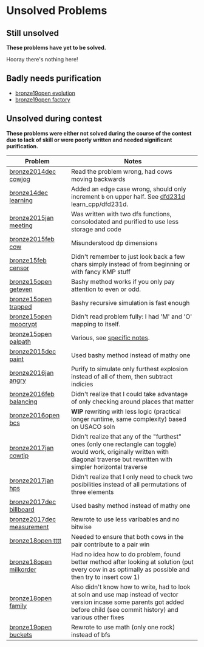 # Unsolved Problems

## Still unsolved

**These problems have yet to be solved.**

Hooray there's nothing here!

## Badly needs purification
- [bronze19open evolution](./2019open/xevolution/xstash_evolution_wip.cpp)
- [bronze19open factory](./2019open/xfactory/xmain_factory.cpp)

## Unsolved during contest

**These problems were either not solved during the course of the contest due to lack of skill or were poorly written and needed significant purification.**

| Problem | Notes |
|----|----|
[bronze2014dec cowjog](./2014dec/xcowjog/purify_cowjog.cpp) | Read the problem wrong, had cows moving backwards
[bronze14dec learning](./2014dec/xlearning/xpurify_learning.cpp) | Added an edge case wrong, should only increment `b` on upper half. See [dfd231d](dfd231d) learn_cpp/dfd231d.
[bronze2015jan meeting](./2015jan/xmeeting/purify_meeting.cpp) | Was written with two dfs functions, consolodated and purified to use less storage and code
[bronze2015feb cow](./2015feb/xcow/new_cow.cpp) | Misunderstood dp dimensions
[bronze15feb censor](./2015feb/xcensor/xnew_censor.cpp) | Didn't remember to just look back a few chars simply instead of from beginning or with fancy KMP stuff
[bronze15open geteven](./2015open/xgeteven/xbashy_geteven.cpp) | Bashy method works if you only pay attention to even or odd.
[bronze15open trapped](./2015open/xtrapped/xnew_trapped.cpp) | Bashy recursive simulation is fast enough
[bronze15open moocrypt](./2015open/xmoocrypt/xmain_moocrypt.cpp) | Didn't read problem fully: I had 'M' and 'O' mapping to itself.
[bronze15open palpath](./2015open/xpalpath/xpalpath_5.cpp) | Various, see [specific notes](./2015open/xpalpath/notes.md).
[bronze2015dec paint](./2015dec/xpaint/xpurify_paint.cpp) | Used bashy method instead of mathy one
[bronze2016jan angry](./2016jan/xangry/xpurify_angry.cpp) | Purify to simulate only furthest explosion instead of all of them, then subtract indicies
[bronze2016feb balancing](./2016feb/xbalancing/bash_balancing.cpp) | Didn't realize that I could take advantage of only checking around places that matter
[bronze2016open bcs](./2016open/xbcs/new_bcs.cpp) | **WIP** rewriting with less logic (practical longer runtime, same complexity) based on USACO soln
[bronze2017jan cowtip](./2017jan/xcowtip/xpurify_cowtip.cpp) | Didn't realize that any of the "furthest" ones (only one rectangle can toggle) would work, originally written with diagonal traverse but rewritten with simpler horizontal traverse
[bronze2017jan hps](./2017jan/xhps/xpurify_hps.cpp) | Didn't realize that I only need to check two posibilities instead of all permutations of three elements
[bronze2017dec billboard](./2017dec/xbillboard/xmain_billboard.cpp) | Used bashy method instead of mathy one
[bronze2017dec measurement](./2017dec/xmeasurement/purify_measurement.cpp) | Rewrote to use less varibables and no bitwise
[bronze18open tttt](./2018open/xtttt/xmain_tttt.cpp) | Needed to ensure that both cows in the pair contribute to a pair win
[bronze18open milkorder](./2018open/xmilkorder/xmain_milkorder.cpp) | Had no idea how to do problem, found better method after looking at solution (put every cow in as optimally as possible and then try to insert cow 1)
[bronze18open family](./2018open/xfamily/xmain_family.cpp) | Also didn't know how to write, had to look at soln and use map instead of vector version incase some parents got added before child (see commit history) and various other fixes
[bronze19open buckets](./2019open/xbuckets/xmain_buckets.cpp) | Rewrote to use math (only one rock) instead of bfs
